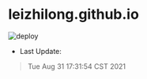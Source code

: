 # leizhilong.github.io

![deploy](https://github.com/leizhilong/blog/workflows/deploy/badge.svg)

* Last Update:
> Tue Aug 31 17:31:54 CST 2021


